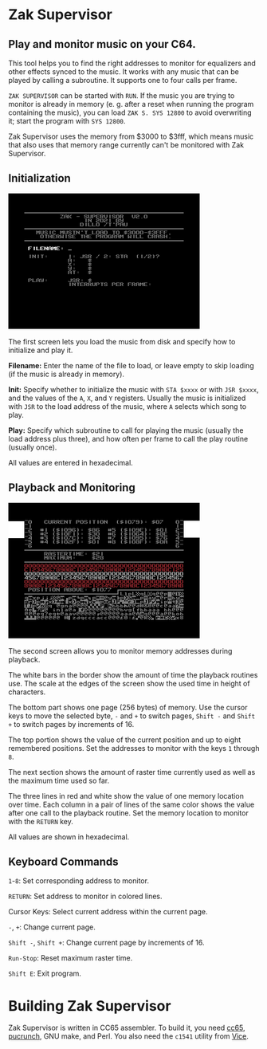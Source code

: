 # Zak Supervisor

## Play and monitor music on your C64.

This tool helps you to find the right addresses to monitor for equalizers and other effects synced to the music. It works with any music that can be played by calling a subroutine. It supports one to four calls per frame.

`ZAK SUPERVISOR` can be started with `RUN`. If the music you are trying to monitor is already in memory (e. g. after a reset when running the program containing the music), you can load `ZAK S. SYS 12800` to avoid overwriting it; start the program with `SYS 12800`.

Zak Supervisor uses the memory from $3000 to $3fff, which means music that also uses that memory range currently can't be monitored with Zak Supervisor.

## Initialization

![Init Screen](init-screen.png)

The first screen lets you load the music from disk and specify how to initialize and play it.

**Filename:** Enter the name of the file to load, or leave empty to skip loading (if the music is already in memory).

**Init:** Specify whether to initialize the music with `STA $xxxx` or with `JSR $xxxx`, and the values of the `A`, `X`, and `Y` registers. Usually the music is initialized with `JSR` to the load address of the music, where `A` selects which song to play.

**Play:** Specify which subroutine to call for playing the music (usually the load address plus three), and how often per frame to call the play routine (usually once).

All values are entered in hexadecimal.

## Playback and Monitoring

![Monitoring Screen](monitoring-screen.png)

The second screen allows you to monitor memory addresses during playback.

The white bars in the border show the amount of time the playback routines use. The scale at the edges of the screen show the used time in height of characters.

The bottom part shows one page (256 bytes) of memory. Use the cursor keys to move the selected byte, `-` and `+` to switch pages, `Shift -` and `Shift +` to switch pages by increments of 16.

The top portion shows the value of the current position and up to eight remembered positions. Set the addresses to monitor with the keys `1` through `8`.

The next section shows the amount of raster time currently used as well as the maximum time used so far.

The three lines in red and white show the value of one memory location over time. Each column in a pair of lines of the same color shows the value after one call to the playback routine. Set the memory location to monitor with the `RETURN` key.

All values are shown in hexadecimal.

## Keyboard Commands

`1`-`8`: Set corresponding address to monitor.

`RETURN`: Set address to monitor in colored lines.

Cursor Keys: Select current address within the current page.

`-`, `+`: Change current page.

`Shift -`, `Shift +`: Change current page by increments of 16.

`Run-Stop`: Reset maximum raster time.

`Shift E`: Exit program.

# Building Zak Supervisor

Zak Supervisor is written in CC65 assembler. To build it, you need [cc65](https://cc65.github.io), [pucrunch](https://github.com/mist64/pucrunch), GNU make, and Perl. You also need the `c1541` utility from [Vice](http://vice-emu.sourceforge.net).

